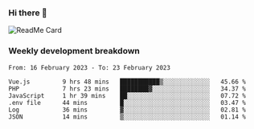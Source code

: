 ### Hi there 👋

<!--
**itzcy/itzcy** is a ✨ _special_ ✨ repository because its `README.md` (this file) appears on your GitHub profile.

Here are some ideas to get you started:

- 🔭 I’m currently working on ...
- 🌱 I’m currently learning ...
- 👯 I’m looking to collaborate on ...
- 🤔 I’m looking for help with ...
- 💬 Ask me about ...
- 📫 How to reach me: ...
- 😄 Pronouns: ...
- ⚡ Fun fact: ...
-->
![ReadMe Card](https://github-readme-stats.vercel.app/api?username=itzcy&show_icons=true&title_color=2d3198&icon_color=797cb8&text_color=24292e&bg_color=f6f8fa)

### Weekly development breakdown
<!--START_SECTION:waka-->

```text
From: 16 February 2023 - To: 23 February 2023

Vue.js         9 hrs 48 mins   ███████████▒░░░░░░░░░░░░░   45.66 %
PHP            7 hrs 23 mins   ████████▓░░░░░░░░░░░░░░░░   34.37 %
JavaScript     1 hr 39 mins    ██░░░░░░░░░░░░░░░░░░░░░░░   07.72 %
.env file      44 mins         █░░░░░░░░░░░░░░░░░░░░░░░░   03.47 %
Log            36 mins         ▓░░░░░░░░░░░░░░░░░░░░░░░░   02.81 %
JSON           14 mins         ▒░░░░░░░░░░░░░░░░░░░░░░░░   01.14 %
```

<!--END_SECTION:waka-->
